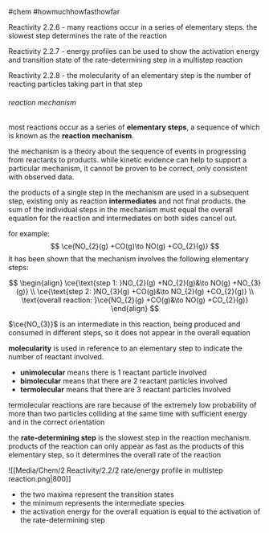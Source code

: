 #chem #howmuchhowfasthowfar

Reactivity 2.2.6 - many reactions occur in a series of elementary steps. the slowest step determines the rate of the reaction

Reactivity 2.2.7 - energy profiles can be used to show the activation energy and transition state of the rate-determining step in a multistep reaction

Reactivity 2.2.8 - the molecularity of an elementary step is the number of reacting particles taking part in that step

###### reaction mechanism
most reactions occur as a series of **elementary steps**, a sequence of which is known as the **reaction mechanism**. 

the mechanism is a theory about the sequence of events in progressing from reactants to products. while kinetic evidence can help to support a particular mechanism, it cannot be proven to be correct, only consistent with observed data.

the products of a single step in the mechanism are used in a subsequent step, existing only as reaction **intermediates** and not final products. the sum of the individual steps in the mechanism must equal the overall equation for the reaction and intermediates on both sides cancel out.

for example:
$$
\ce{NO_{2}(g) +CO(g)\to NO(g) +CO_{2}(g)}
$$
it has been shown that the mechanism involves the following elementary steps:

$$
\begin{align}
\ce{\text{step 1: }NO_{2}(g) +NO_{2}(g)&\to NO(g) +NO_{3}(g)} \\
\ce{\text{step 2: }NO_{3}(g) +CO(g)&\to NO_{2}(g) +CO_{2}(g)} \\
\text{overall reaction: }\ce{NO_{2}(g) +CO(g)&\to NO(g) +CO_{2}(g)}
\end{align}
$$

$\ce{NO_{3}}$ is an intermediate in this reaction, being produced and consumed in different steps, so it does not appear in the overall equation

**molecularity** is used in reference to an elementary step to indicate the number of reactant involved.
- **unimolecular** means there is 1 reactant particle involved
- **bimolecular** means that there are 2 reactant particles involved
- **termolecular** means that there are 3 reactant particles involved

termolecular reactions are rare because of the extremely low probability of more than two particles colliding at the same time with sufficient energy and in the correct orientation

the **rate-determining step** is the slowest step in the reaction mechanism. products of the reaction can only appear as fast as the products of this elementary step, so it determines the overall rate of the reaction

![[Media/Chem/2 Reactivity/2.2/2 rate/energy profile in multistep reaction.png|800]]
- the two maxima represent the transition states
- the minimum represents the intermediate species
- the activation energy for the overall equation is equal to the activation of the rate-determining step
